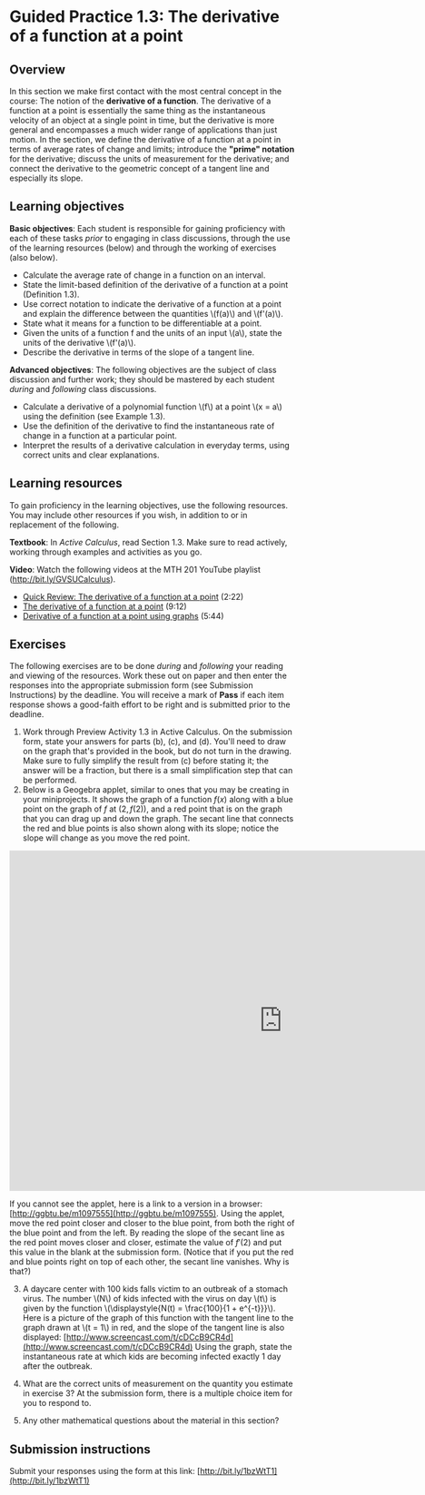 # Guided Practice 1.3: The derivative of a function at a point

## Overview

In this section we make first contact with the most central concept in the course: The notion of the **derivative of a function**. The derivative of a function at a point is essentially the same thing as the instantaneous velocity of an object at a single point in time, but the derivative is more general and encompasses a much wider range of applications than just motion. In the section, we define the derivative of a function at a point in terms of average rates of change and limits; introduce the **"prime" notation** for the derivative; discuss the units of measurement for the derivative; and connect the derivative to the geometric concept of a tangent line and especially its slope.

## Learning objectives

__Basic objectives__: Each student is responsible for gaining proficiency with each of these tasks _prior_ to engaging in class discussions, through the use of the learning resources (below) and through the working of exercises (also below). 

* Calculate the average rate of change in a function on an interval. 
* State the limit-based definition of the derivative of a function at a point (Definition 1.3). 
* Use correct notation to indicate the derivative of a function at a point and explain the difference between the quantities \\(f(a)\\) and \\(f'(a)\\). 
* State what it means for a function to be differentiable at a point. 
* Given the units of a function f and the units of an input \\(a\\), state the units of the derivative \\(f'(a)\\). 
* Describe the derivative in terms of the slope of a tangent line. 

__Advanced objectives__: The following objectives are the subject of class discussion and further work; they should be mastered by each student _during_ and _following_ class discussions. 

* Calculate a derivative of a polynomial function \\(f\\) at a point \\(x = a\\) using the definition (see Example 1.3). 
* Use the definition of the derivative to find the instantaneous rate of change in a function at a particular point. 
* Interpret the results of a derivative calculation in everyday terms, using correct units and clear explanations. 

## Learning resources 

To gain proficiency in the learning objectives, use the following resources. You may include other resources if you wish, in addition to or in replacement of the following. 

__Textbook__: In _Active Calculus_, read Section 1.3. Make sure to read actively, working through examples and activities as you go. 

__Video__: Watch the following videos at the MTH 201 YouTube playlist (http://bit.ly/GVSUCalculus). 

- [Quick Review: The derivative of a function at a point](http://www.youtube.com/watch?v=0zpQnwVaU28) (2:22)
- [The derivative of a function at a point](http://www.youtube.com/watch?v=fQ5yelPpFk0) (9:12)
- [Derivative of a function at a point using graphs](http://www.youtube.com/watch?v=0DJPSYeLFpc) (5:44)

## Exercises

The following exercises are to be done _during_ and _following_ your reading and viewing of the resources. Work these out on paper and then enter the responses into the appropriate submission form (see Submission Instructions) by the deadline. You will receive a mark of __Pass__ if each item response shows a good-faith effort to be right and is submitted prior to the deadline. 

1. Work through Preview Activity 1.3 in Active Calculus. On the submission form, state your answers for parts (b), (c), and (d). You'll need to draw on the graph that's provided in the book, but do not turn in the drawing. Make sure to fully simplify the result from (c) before stating it; the answer will be a fraction, but there is a small simplification step that can be performed. 
2. Below is a Geogebra applet, similar to ones that you may be creating in your miniprojects. It shows the graph of a function $f(x)$ along with a blue point on the graph of $f$ at $(2,f(2))$, and a red point that is on the graph that you can drag up and down the graph. The secant line that connects the red and blue points is also shown along with its slope; notice the slope will change as you move the red point. 

<iframe scrolling="no" src="https://tube.geogebra.org/material/iframe/id/1097555/width/1212/height/757/border/888888/rc/false/ai/false/sdz/true/smb/false/stb/false/stbh/true/ld/false/sri/true/at/auto" width="960px" height="600px" style="border:0px;"> </iframe>

If you cannot see the applet, here is a link to a version in a browser: [http://ggbtu.be/m1097555](http://ggbtu.be/m1097555). Using the applet, move the red point closer and closer to the blue point, from both the right of the blue point and from the left. By reading the slope of the secant line as the red point moves closer and closer, estimate the value of $f'(2)$ and put this value in the blank at the submission form. (Notice that if you put the red and blue points right on top of each other, the secant line vanishes. Why is that?)

3. A daycare center with 100 kids falls victim to an outbreak of a stomach virus. The number \\(N\\) of kids infected with the virus on day \\(t\\) is given by the function \\(\displaystyle{N(t) = \frac{100}{1 + e^{-t}}}\\). Here is a picture of the graph of this function with the tangent line to the graph drawn at \\(t = 1\\) in red, and the slope of the tangent line is also displayed: [http://www.screencast.com/t/cDCcB9CR4d](http://www.screencast.com/t/cDCcB9CR4d) Using the graph, state the instantaneous rate at which kids are becoming infected exactly 1 day after the outbreak.

4. What are the correct units of measurement on the quantity you estimate in exercise 3? At the submission form, there is a multiple choice item for you to respond to. 

5. Any other mathematical questions about the material in this section?


## Submission instructions

Submit your responses using the form at this link: [http://bit.ly/1bzWtT1](http://bit.ly/1bzWtT1)